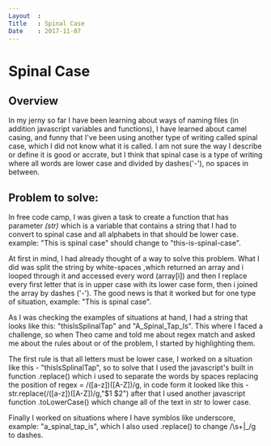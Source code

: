 ```yaml
---
Layout  :
Title   : Spinal Case
Date    : 2017-11-07
---
```


# Spinal Case

## Overview
In my jerny so far I have been learning about ways of naming files (in addition javascript variables and functions), I have learned about camel casing, and funny that I've been using another type of writing called spinal case, which I did not know what it is called. I am not sure the way I describe or define it is good or accrate, but I think that spinal case is a type of writing where all words are lower case and divided by dashes('-'), no spaces in between.

## Problem to solve:
 
In free code camp, I was given a task to create a function that has parameter *(str)* which is a variable that contains a string that I had to convert to spinal case and all alphabets in that should be lower case.
example: "This is spinal case" should change to "this-is-spinal-case".

At first in mind, I had already thought of a way to solve this problem. What I did was split the string by white-spaces ,which returned an array and i looped through it and accessed every word (array[i]) and then I replace every first letter that is in upper case with its lower case form, then i joined the array by dashes ('-'). The good news is that it worked but for one type of situation, example: "This is spinal case".

As I was checking the examples of situations at hand, I had a string that looks like this: "thisIsSplinalTap" and "A_Spinal_Tap_Is". This where I faced a challenge, so when Theo came and told me about regex match and asked me about the rules about or of the problem, I started by highlighting them.

The first rule is that all letters must be lower case, I worked on a situation like this - "thisIsSplinalTap", so to solve that I used the javascript's built in function .replace() which i used to separate the words by spaces replacing the position of regex = /([a-z])([A-Z])/g, in code form it looked like this - str.replace(/([a-z])([A-Z])/g,"$1 $2") after that I used another javascript function .toLowerCase() which change all of the text in str to lower case.

Finally I worked on situations where I have symblos like underscore, example: "a_spinal_tap_is", which I also used .replace() to change /\s+|_/g to dashes.